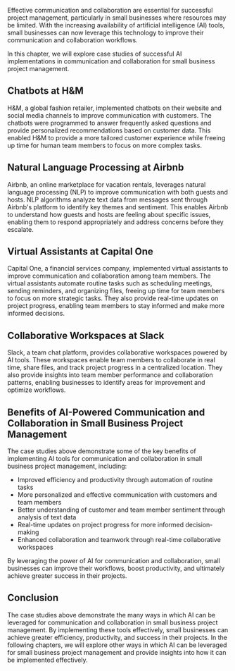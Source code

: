 

Effective communication and collaboration are essential for successful project management, particularly in small businesses where resources may be limited. With the increasing availability of artificial intelligence (AI) tools, small businesses can now leverage this technology to improve their communication and collaboration workflows.

In this chapter, we will explore case studies of successful AI implementations in communication and collaboration for small business project management.

Chatbots at H\&M
----------------

H\&M, a global fashion retailer, implemented chatbots on their website and social media channels to improve communication with customers. The chatbots were programmed to answer frequently asked questions and provide personalized recommendations based on customer data. This enabled H\&M to provide a more tailored customer experience while freeing up time for human team members to focus on more complex tasks.

Natural Language Processing at Airbnb
-------------------------------------

Airbnb, an online marketplace for vacation rentals, leverages natural language processing (NLP) to improve communication with both guests and hosts. NLP algorithms analyze text data from messages sent through Airbnb's platform to identify key themes and sentiment. This enables Airbnb to understand how guests and hosts are feeling about specific issues, enabling them to respond appropriately and address concerns before they escalate.

Virtual Assistants at Capital One
---------------------------------

Capital One, a financial services company, implemented virtual assistants to improve communication and collaboration among team members. The virtual assistants automate routine tasks such as scheduling meetings, sending reminders, and organizing files, freeing up time for team members to focus on more strategic tasks. They also provide real-time updates on project progress, enabling team members to stay informed and make more informed decisions.

Collaborative Workspaces at Slack
---------------------------------

Slack, a team chat platform, provides collaborative workspaces powered by AI tools. These workspaces enable team members to collaborate in real time, share files, and track project progress in a centralized location. They also provide insights into team member performance and collaboration patterns, enabling businesses to identify areas for improvement and optimize workflows.

Benefits of AI-Powered Communication and Collaboration in Small Business Project Management
-------------------------------------------------------------------------------------------

The case studies above demonstrate some of the key benefits of implementing AI tools for communication and collaboration in small business project management, including:

* Improved efficiency and productivity through automation of routine tasks
* More personalized and effective communication with customers and team members
* Better understanding of customer and team member sentiment through analysis of text data
* Real-time updates on project progress for more informed decision-making
* Enhanced collaboration and teamwork through real-time collaborative workspaces

By leveraging the power of AI for communication and collaboration, small businesses can improve their workflows, boost productivity, and ultimately achieve greater success in their projects.

Conclusion
----------

The case studies above demonstrate the many ways in which AI can be leveraged for communication and collaboration in small business project management. By implementing these tools effectively, small businesses can achieve greater efficiency, productivity, and success in their projects. In the following chapters, we will explore other ways in which AI can be leveraged for small business project management and provide insights into how it can be implemented effectively.
